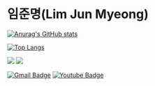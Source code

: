 # 임준명(Lim Jun Myeong)



[![Anurag's GitHub stats](https://github-readme-stats.vercel.app/api?username=gun3486)](https://github.com/gun3486)


[![Top Langs](https://github-readme-stats.vercel.app/api/top-langs/?username=gun3486)](https://github.com/anuraghazra/github-readme-stats)

<p>
<img src="https://img.shields.io/badge/Swift-FA7343?style=flat-square&logo=Swift&logoColor=white"/>
  <img src="https://img.shields.io/badge/Python-3766AB?style=flat-square&logo=Python&logoColor=white"/>
</p>

[![Gmail Badge](https://img.shields.io/badge/Gmail-d14836?style=flat-square&logo=Gmail&logoColor=white&link=mailto:gun3486@gmail.com)](mailto:gun3486@gmail.com)
[![Youtube Badge](https://img.shields.io/badge/Youtube-ff0000?style=flat-square&logo=youtube&link=https://https://www.youtube.com/channel/UCXtZl_ebFmAMDECcMSICp-g?view_as=subscriber)](https://www.youtube.com/channel/UCqwZUbteQhDByu8OrMP_xSg)

